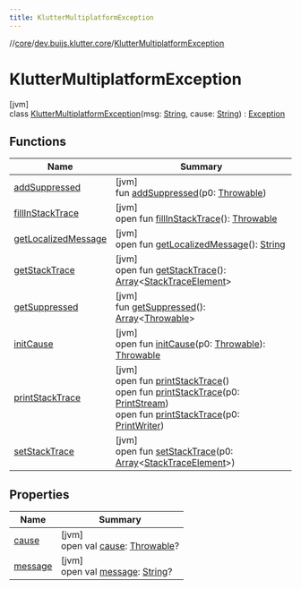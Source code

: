 ```yaml
---
title: KlutterMultiplatformException
---
```

//[core](../../../index.html)/[dev.buijs.klutter.core](../index.html)/[KlutterMultiplatformException](index.html)



# KlutterMultiplatformException



[jvm]\
class [KlutterMultiplatformException](index.html)(msg: [String](https://kotlinlang.org/api/latest/jvm/stdlib/kotlin/-string/index.html), cause: [String](https://kotlinlang.org/api/latest/jvm/stdlib/kotlin/-string/index.html)) : [Exception](https://docs.oracle.com/javase/8/docs/api/java/lang/Exception.html)



## Functions


| Name | Summary |
|---|---|
| [addSuppressed](index.html#282858770%2FFunctions%2F2024159499) | [jvm]<br>fun [addSuppressed](index.html#282858770%2FFunctions%2F2024159499)(p0: [Throwable](https://kotlinlang.org/api/latest/jvm/stdlib/kotlin/-throwable/index.html)) |
| [fillInStackTrace](index.html#-1102069925%2FFunctions%2F2024159499) | [jvm]<br>open fun [fillInStackTrace](index.html#-1102069925%2FFunctions%2F2024159499)(): [Throwable](https://kotlinlang.org/api/latest/jvm/stdlib/kotlin/-throwable/index.html) |
| [getLocalizedMessage](index.html#1043865560%2FFunctions%2F2024159499) | [jvm]<br>open fun [getLocalizedMessage](index.html#1043865560%2FFunctions%2F2024159499)(): [String](https://kotlinlang.org/api/latest/jvm/stdlib/kotlin/-string/index.html) |
| [getStackTrace](index.html#2050903719%2FFunctions%2F2024159499) | [jvm]<br>open fun [getStackTrace](index.html#2050903719%2FFunctions%2F2024159499)(): [Array](https://kotlinlang.org/api/latest/jvm/stdlib/kotlin/-array/index.html)&lt;[StackTraceElement](https://docs.oracle.com/javase/8/docs/api/java/lang/StackTraceElement.html)&gt; |
| [getSuppressed](index.html#672492560%2FFunctions%2F2024159499) | [jvm]<br>fun [getSuppressed](index.html#672492560%2FFunctions%2F2024159499)(): [Array](https://kotlinlang.org/api/latest/jvm/stdlib/kotlin/-array/index.html)&lt;[Throwable](https://kotlinlang.org/api/latest/jvm/stdlib/kotlin/-throwable/index.html)&gt; |
| [initCause](index.html#-418225042%2FFunctions%2F2024159499) | [jvm]<br>open fun [initCause](index.html#-418225042%2FFunctions%2F2024159499)(p0: [Throwable](https://kotlinlang.org/api/latest/jvm/stdlib/kotlin/-throwable/index.html)): [Throwable](https://kotlinlang.org/api/latest/jvm/stdlib/kotlin/-throwable/index.html) |
| [printStackTrace](index.html#-1769529168%2FFunctions%2F2024159499) | [jvm]<br>open fun [printStackTrace](index.html#-1769529168%2FFunctions%2F2024159499)()<br>open fun [printStackTrace](index.html#1841853697%2FFunctions%2F2024159499)(p0: [PrintStream](https://docs.oracle.com/javase/8/docs/api/java/io/PrintStream.html))<br>open fun [printStackTrace](index.html#1175535278%2FFunctions%2F2024159499)(p0: [PrintWriter](https://docs.oracle.com/javase/8/docs/api/java/io/PrintWriter.html)) |
| [setStackTrace](index.html#2135801318%2FFunctions%2F2024159499) | [jvm]<br>open fun [setStackTrace](index.html#2135801318%2FFunctions%2F2024159499)(p0: [Array](https://kotlinlang.org/api/latest/jvm/stdlib/kotlin/-array/index.html)&lt;[StackTraceElement](https://docs.oracle.com/javase/8/docs/api/java/lang/StackTraceElement.html)&gt;) |


## Properties


| Name | Summary |
|---|---|
| [cause](index.html#-654012527%2FProperties%2F2024159499) | [jvm]<br>open val [cause](index.html#-654012527%2FProperties%2F2024159499): [Throwable](https://kotlinlang.org/api/latest/jvm/stdlib/kotlin/-throwable/index.html)? |
| [message](index.html#1824300659%2FProperties%2F2024159499) | [jvm]<br>open val [message](index.html#1824300659%2FProperties%2F2024159499): [String](https://kotlinlang.org/api/latest/jvm/stdlib/kotlin/-string/index.html)? |

